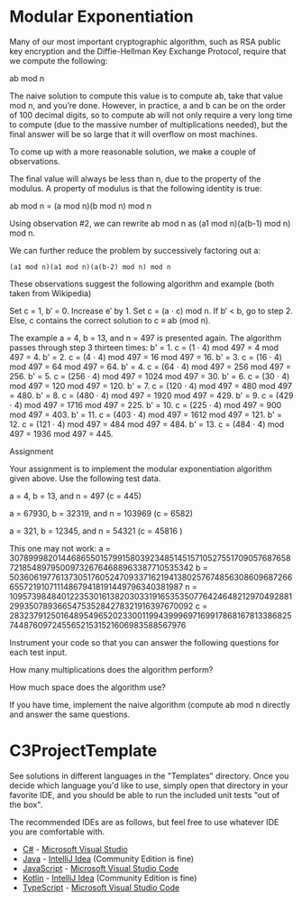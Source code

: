 # Modular Exponentiation

Many of our most important cryptographic algorithm, such as RSA public key encryption and the Diffie-Hellman Key Exchange Protocol, require that we compute the following:

ab mod n

The naive solution to compute this value is to compute ab, take that value mod n, and you’re done. However, in practice, a and b can be on the order of 100 decimal digits, so to compute ab will not only require a very long time to compute (due to the massive number of multiplications needed), but the final answer will be so large that it will overflow on most machines. 

To come up with a more reasonable solution, we make a couple of observations.

The final value will always be less than n, due to the property of the modulus.
A property of modulus is that the following identity is true:

ab mod n = (a mod n)(b mod n) mod n


Using observation #2, we can rewrite ab mod n as (a1 mod n)(a(b-1) mod n) mod n.

We can further reduce the problem by successively factoring out a:

	(a1 mod n)(a1 mod n)(a(b-2) mod n) mod n

These observations suggest the following algorithm and example (both taken from Wikipedia)

Set c = 1, b′ = 0.
Increase e′ by 1.
Set c = (a ⋅ c) mod n.
If b′ < b, go to step 2. Else, c contains the correct solution to c ≡ ab (mod n).

The example a = 4, b = 13, and n = 497 is presented again. The algorithm passes through step 3 thirteen times:
b' = 1. c = (1 ⋅ 4) mod 497 = 4 mod 497 = 4.
b' = 2. c = (4 ⋅ 4) mod 497 = 16 mod 497 = 16.
b' = 3. c = (16 ⋅ 4) mod 497 = 64 mod 497 = 64.
b' = 4. c = (64 ⋅ 4) mod 497 = 256 mod 497 = 256.
b' = 5. c = (256 ⋅ 4) mod 497 = 1024 mod 497 = 30.
b' = 6. c = (30 ⋅ 4) mod 497 = 120 mod 497 = 120.
b' = 7. c = (120 ⋅ 4) mod 497 = 480 mod 497 = 480.
b' = 8. c = (480 ⋅ 4) mod 497 = 1920 mod 497 = 429.
b' = 9. c = (429 ⋅ 4) mod 497 = 1716 mod 497 = 225.
b' = 10. c = (225 ⋅ 4) mod 497 = 900 mod 497 = 403.
b' = 11. c = (403 ⋅ 4) mod 497 = 1612 mod 497 = 121.
b' = 12. c = (121 ⋅ 4) mod 497 = 484 mod 497 = 484.
b' = 13. c = (484 ⋅ 4) mod 497 = 1936 mod 497 = 445.

Assignment

Your assignment is to implement the modular exponentiation algorithm given above. Use the following test data.

a = 4, b = 13, and n = 497 (c = 445)


a = 67930, b = 32319, and n = 103969 (c = 6582)


a = 321, b = 12345, and n = 54321 (c = 45816 )


This one may not work: 
a = 3078999820144686550157991580392348514515710527551709057687658721854897950097326764688963387710535342
b = 5036061977613730517605247093371621941380257674856308609687266655721910711148679418191449796340381987
n = 1095739848401223530161382030331916535350776424648212970492881299350789366547535284278321916397670092
c = 283237912501648954965202330011994399969716991786816781338682574487609724556521531521606983588567976


 
Instrument your code so that you can answer the following questions for each test input.

How many multiplications does the algorithm perform?


How much space does the algorithm use?

If you have time, implement the naive algorithm (compute ab mod n directly and answer the same questions.

















# C3ProjectTemplate

See solutions in different languages in the "Templates" directory. Once you decide which language you'd like to use,
simply open that directory in your favorite IDE, and you should be able to run the included unit tests "out of the box".

The recommended IDEs are as follows, but feel free to use whatever IDE you are comfortable with.

-   [C#](Templates/C#) - [Microsoft Visual Studio](https://visualstudio.microsoft.com/vs/community/)
-   [Java](Templates/Java) - [IntelliJ Idea](https://www.jetbrains.com/idea/download) (Community Edition is fine)
-   [JavaScript](Templates/JavaScript) - [Microsoft Visual Studio Code](https://code.visualstudio.com/)
-   [Kotlin](Templates/Kotlin) - [IntelliJ Idea](https://www.jetbrains.com/idea/download) (Community Edition is fine)
-   [TypeScript](Templates/TypeScript) - [Microsoft Visual Studio Code](https://code.visualstudio.com/)
